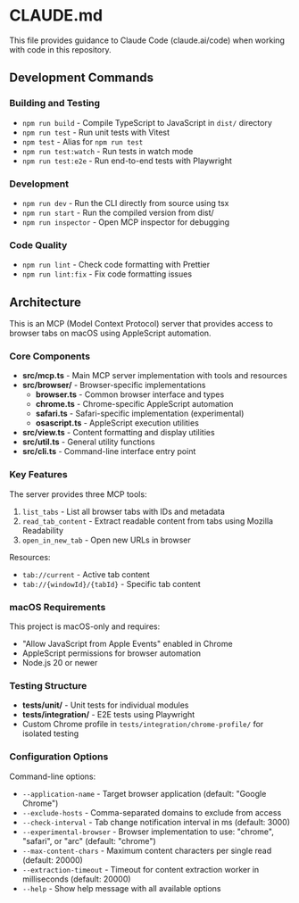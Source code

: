 # CLAUDE.md

This file provides guidance to Claude Code (claude.ai/code) when working with code in this repository.

## Development Commands

### Building and Testing

- `npm run build` - Compile TypeScript to JavaScript in `dist/` directory
- `npm run test` - Run unit tests with Vitest
- `npm test` - Alias for `npm run test`
- `npm run test:watch` - Run tests in watch mode
- `npm run test:e2e` - Run end-to-end tests with Playwright

### Development

- `npm run dev` - Run the CLI directly from source using tsx
- `npm run start` - Run the compiled version from dist/
- `npm run inspector` - Open MCP inspector for debugging

### Code Quality

- `npm run lint` - Check code formatting with Prettier
- `npm run lint:fix` - Fix code formatting issues

## Architecture

This is an MCP (Model Context Protocol) server that provides access to browser tabs on macOS using AppleScript automation.

### Core Components

- **src/mcp.ts** - Main MCP server implementation with tools and resources
- **src/browser/** - Browser-specific implementations
  - **browser.ts** - Common browser interface and types
  - **chrome.ts** - Chrome-specific AppleScript automation
  - **safari.ts** - Safari-specific implementation (experimental)
  - **osascript.ts** - AppleScript execution utilities
- **src/view.ts** - Content formatting and display utilities
- **src/util.ts** - General utility functions
- **src/cli.ts** - Command-line interface entry point

### Key Features

The server provides three MCP tools:

1. `list_tabs` - List all browser tabs with IDs and metadata
2. `read_tab_content` - Extract readable content from tabs using Mozilla Readability
3. `open_in_new_tab` - Open new URLs in browser

Resources:

- `tab://current` - Active tab content
- `tab://{windowId}/{tabId}` - Specific tab content

### macOS Requirements

This project is macOS-only and requires:

- "Allow JavaScript from Apple Events" enabled in Chrome
- AppleScript permissions for browser automation
- Node.js 20 or newer

### Testing Structure

- **tests/unit/** - Unit tests for individual modules
- **tests/integration/** - E2E tests using Playwright
- Custom Chrome profile in `tests/integration/chrome-profile/` for isolated testing

### Configuration Options

Command-line options:

- `--application-name` - Target browser application (default: "Google Chrome")
- `--exclude-hosts` - Comma-separated domains to exclude from access
- `--check-interval` - Tab change notification interval in ms (default: 3000)
- `--experimental-browser` - Browser implementation to use: "chrome", "safari", or "arc" (default: "chrome")
- `--max-content-chars` - Maximum content characters per single read (default: 20000)
- `--extraction-timeout` - Timeout for content extraction worker in milliseconds (default: 20000)
- `--help` - Show help message with all available options
